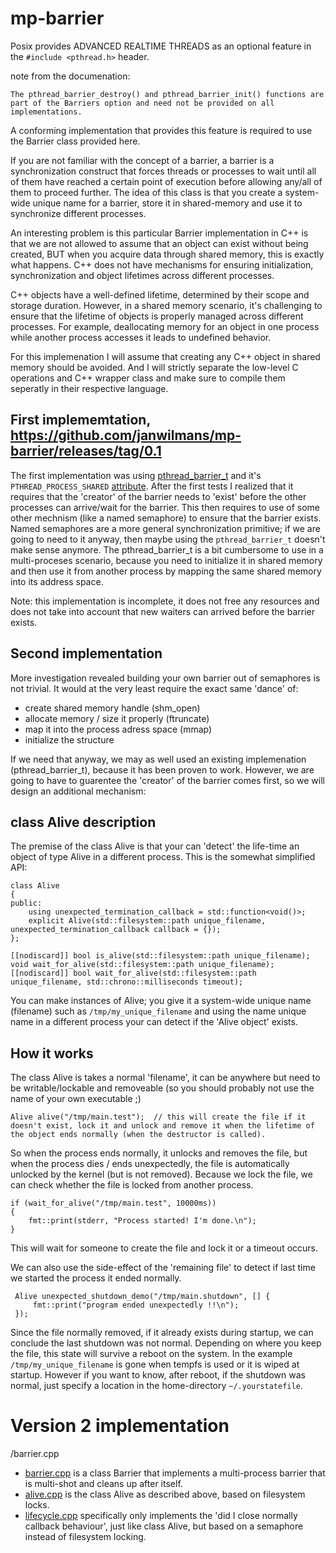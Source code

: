 # mp-barrier

Posix provides ADVANCED REALTIME THREADS as an optional feature in the `#include <pthread.h>` header.

note from the documenation:
```
The pthread_barrier_destroy() and pthread_barrier_init() functions are part of the Barriers option and need not be provided on all implementations.
```

A conforming implementation that provides this feature is required to use the Barrier class provided here.

If you are not familiar with the concept of a barrier, a barrier is a synchronization construct that forces threads or processes to wait until all of them have reached a certain point of execution before allowing any/all of them to proceed further.
The idea of this class is that you create a system-wide unique name for a barrier, store it in shared-memory and use it to synchronize different processes.

An interesting problem is this particular Barrier implementation in C++ is that we are not allowed to assume that an object can exist without being created, BUT when you acquire data through shared memory, this is exactly what happens.
C++ does not have mechanisms for ensuring initialization, synchronization and object lifetimes across different processes.

C++ objects have a well-defined lifetime, determined by their scope and storage duration. However, in a shared memory scenario, it's challenging to ensure that the lifetime of objects is properly managed across different processes. For example, deallocating memory for an object in one process while another process accesses it leads to undefined behavior.

For this implemenation I will assume that creating any C++ object in shared memory should be avoided. And I will strictly separate the low-level C operations and C++ wrapper class and make sure to compile them seperatly in their respective language.

## First implememtation, https://github.com/janwilmans/mp-barrier/releases/tag/0.1

The first implementation was using [pthread_barrier_t](https://linux.die.net/man/3/pthread_barrier_init) and it's `PTHREAD_PROCESS_SHARED` [attribute](https://linux.die.net/man/3/pthread_mutexattr_init). After the first tests I realized that it requires that the 'creator' of the barrier needs to 'exist' before the other processes can arrive/wait for the barrier. This then requires to use of some other mechnism (like a named semaphore) to ensure that the barrier exists. Named semaphores are a more general synchronization primitive; if we are going to need to it anyway, then maybe using the `pthread_barrier_t` doesn't make sense anymore. The pthread_barrier_t is a bit cumbersome to use in a multi-proceses scenario, because you need to initialize it in shared memory and then use it from another process by mapping the same shared memory into its address space.

Note: this implementation is incomplete, it does not free any resources and does not take into account that new waiters can arrived before the barrier exists.

## Second implementation

More investigation revealed building your own barrier out of semaphores is not trivial. It would at the very least require the exact same 'dance' of:

* create shared memory handle (shm_open)
* allocate memory / size it properly (ftruncate)
* map it into the process adress space (mmap)
* initialize the structure

If we need that anyway, we may as well used an existing implemenation (pthread_barrier_t), because it has been proven to work.
However, we are going to have to guarentee the 'creator' of the barrier comes first, so we will design an additional mechanism:

## class Alive description

The premise of the class Alive is that your can 'detect' the life-time an object of type Alive in a different process.
This is the somewhat simplified API:

```
class Alive
{
public:
    using unexpected_termination_callback = std::function<void()>;
    explicit Alive(std::filesystem::path unique_filename, unexpected_termination_callback callback = {});
};

[[nodiscard]] bool is_alive(std::filesystem::path unique_filename);
void wait_for_alive(std::filesystem::path unique_filename);
[[nodiscard]] bool wait_for_alive(std::filesystem::path unique_filename, std::chrono::milliseconds timeout);
```

You can make instances of Alive; you give it a system-wide unique name (filename) such as `/tmp/my_unique_filename` and using the name unique name in a different process your can detect if the 'Alive object' exists.

## How it works

The class Alive is takes a normal 'filename', it can be anywhere but need to be writable/lockable and removeable (so you should probably not use the name of your own executable ;)

```
Alive alive("/tmp/main.test");  // this will create the file if it doesn't exist, lock it and unlock and remove it when the lifetime of the object ends normally (when the destructor is called).
```

So when the process ends normally, it unlocks and removes the file, but when the process dies / ends unexpectedly, the file is automatically unlocked by the kernel (but is not removed).
Because we lock the file, we can check whether the file is locked from another process.

```
if (wait_for_alive("/tmp/main.test", 10000ms))
{
    fmt::print(stderr, "Process started! I'm done.\n");
}
```

This will wait for someone to create the file and lock it or a timeout occurs.

We can also use the side-effect of the 'remaining file' to detect if last time we started the process it ended normally.

```
 Alive unexpected_shutdown_demo("/tmp/main.shutdown", [] {
     fmt::print("program ended unexpectedly !!\n");
 });
```

Since the file normally removed, if it already exists during startup, we can conclude the last shutdown was not normal.
Depending on where you keep the file, this state will survive a reboot on the system. In the example `/tmp/my_unique_filename` is gone when tempfs is used or it is wiped at startup.
However if you want to know, after reboot, if the shutdown was normal, just specify a location in the home-directory `~/.yourstatefile`.


# Version 2 implementation

/barrier.cpp




* [barrier.cpp](https://github.com/janwilmans/mp-barrier/blob/0.2/src/pthread_barrier/barrier.cpp) is a class Barrier that implements a multi-process barrier that is multi-shot and cleans up after itself.
* [alive.cpp](https://github.com/janwilmans/mp-barrier/blob/0.2/src/filesystem_lock/alive.cpp) is the class Alive as described above, based on filesystem locks.
* [lifecycle.cpp](https://github.com/janwilmans/mp-barrier/blob/0.2/src/semaphore/lifecycle.cpp) specifically only implements the 'did I close normally callback behaviour', just like class Alive, but based on a semaphore instead of filesystem locking. 
 





 
